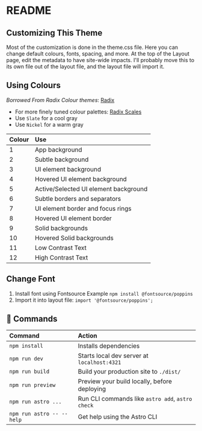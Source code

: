 # README

## Customizing This Theme

Most of the customization is done in the theme.css file. Here you can change
default colours, fonts, spacing, and more. At the top of the Layout page, edit
the metadata to have site-wide impacts. I'll probably move this to its own file
out of the layout file, and the layout file will import it.

## Using Colours

_Borrowed From Radix Colour themes_: [Radix](https://www.radix-ui.com/colors/docs/palette-composition/understanding-the-scale)

- For more finely tuned colour palettes: [Radix Scales](https://www.radix-ui.com/colors/docs/palette-composition/scales)
- Use `Slate` for a cool gray
- Use `Nickel` for a warm gray

| Colour | Use                                   |
| :----- | :------------------------------------ |
| 1      | App background                        |
| 2      | Subtle background                     |
| 3      | UI element background                 |
| 4      | Hovered UI element background         |
| 5      | Active/Selected UI element background |
| 6      | Subtle borders and separators         |
| 7      | UI element border and focus rings     |
| 8      | Hovered UI element border             |
| 9      | Solid backgrounds                     |
| 10     | Hovered Solid backgrounds             |
| 11     | Low Contrast Text                     |
| 12     | High Contrast Text                    |

## Change Font

1. Install font using Fontsource
   Example
   `npm install @fontsource/poppins`
2. Import it into layout file:
   `import '@fontsource/poppins';`

## 🧞 Commands

| Command                   | Action                                           |
| :------------------------ | :----------------------------------------------- |
| `npm install`             | Installs dependencies                            |
| `npm run dev`             | Starts local dev server at `localhost:4321`      |
| `npm run build`           | Build your production site to `./dist/`          |
| `npm run preview`         | Preview your build locally, before deploying     |
| `npm run astro ...`       | Run CLI commands like `astro add`, `astro check` |
| `npm run astro -- --help` | Get help using the Astro CLI                     |
